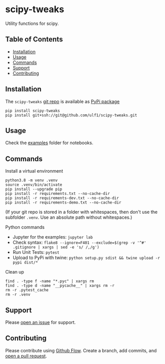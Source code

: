 # scipy-tweaks
Utility functions for scipy.


## Table of Contents
* [Installation](#installation)
* [Usage](#usage)
* [Commands](#commands)
* [Support](#support)
* [Contributing](#contributing)


## Installation
The `scipy-tweaks` [git repo](http://github.com/ulf1/scipy-tweaks) is available as [PyPi package](https://pypi.org/project/scipy-tweaks)

```
pip install scipy-tweaks
pip install git+ssh://git@github.com/ulf1/scipy-tweaks.git
```


## Usage
Check the [examples](http://github.com/ulf1/scipy-tweaks/examples) folder for notebooks.


## Commands
Install a virtual environment

```
python3.8 -m venv .venv
source .venv/bin/activate
pip install --upgrade pip
pip install -r requirements.txt --no-cache-dir
pip install -r requirements-dev.txt --no-cache-dir
pip install -r requirements-demo.txt --no-cache-dir
```

(If your git repo is stored in a folder with whitespaces, then don't use the subfolder `.venv`. Use an absolute path without whitespaces.)

Python commands

* Jupyter for the examples: `jupyter lab`
* Check syntax: `flake8 --ignore=F401 --exclude=$(grep -v '^#' .gitignore | xargs | sed -e 's/ /,/g')`
* Run Unit Tests: `pytest`
* Upload to PyPi with twine: `python setup.py sdist && twine upload -r pypi dist/*`

Clean up 

```
find . -type f -name "*.pyc" | xargs rm
find . -type d -name "__pycache__" | xargs rm -r
rm -r .pytest_cache
rm -r .venv
```


## Support
Please [open an issue](https://github.com/ulf1/scipy-tweaks/issues/new) for support.


## Contributing
Please contribute using [Github Flow](https://guides.github.com/introduction/flow/). Create a branch, add commits, and [open a pull request](https://github.com/ulf1/scipy-tweaks/compare/).
